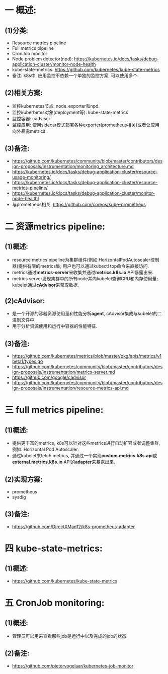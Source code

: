 # 一 概述:
## (1)分类:
- Resource metrics pipeline
- Full metrics pipeline
- CronJob monitor
- Node problem detector(npd): https://kubernetes.io/docs/tasks/debug-application-cluster/monitor-node-health
- kube-state-metrics: https://github.com/kubernetes/kube-state-metrics
- 备注: k8s中, 应用监控不依赖一个单独的监控方案, 可以使用多个.

## (2)相关方案:
- 监控kubernetes节点: node_exporter和npd.
- 监控kuberbetes对象(deployment等): kube-state-metrics
- 监控容器: cadvisor
- 监控应用: 使用sidecar模式部署各种exporter(prometheus相关)或者让应用向外暴露metrics.

## (3)备注:
- https://github.com/kubernetes/community/blob/master/contributors/design-proposals/instrumentation/monitoring_architecture.md
- https://kubernetes.io/docs/tasks/debug-application-cluster/resource-usage-monitoring/
- https://kubernetes.io/docs/tasks/debug-application-cluster/resource-metrics-pipeline/
- https://kubernetes.io/docs/tasks/debug-application-cluster/monitor-node-health/
- 与prometheus相关: https://github.com/coreos/kube-prometheus

# 二 资源metrics pipeline:
## (1)概述:
- resource metrics pipeline为集群组件(例如:HorizontalPodAutoscaler控制器)提供有限的metrics集; 用户也可以通过kubectl top命令来直接访问.
- metrics通过**metrics-server**来收集并通过**metrics.k8s.io** API暴露出来.
- metrics server发现集群中的所有node并向kubelet查询CPU和内存使用量; kubelet通过**cAdvisor**来获取数据.

## (2)cAdvisor:
- 是一个开源的容器资源使用量和性能分析**agent**, cAdvisor集成与kubelet的二进制文件中.
- 用于分析资源使用和运行中容器的性能特征.

## (3)备注:
- https://github.com/kubernetes/metrics/blob/master/pkg/apis/metrics/v1beta1/types.go
- https://github.com/kubernetes/community/blob/master/contributors/design-proposals/instrumentation/metrics-server.md
- https://github.com/google/cadvisor
- https://github.com/kubernetes/community/blob/master/contributors/design-proposals/instrumentation/resource-metrics-api.md

# 三 full metrics pipeline:
## (1)概述:
- 提供更丰富的metrics, k8s可以针对这些metrics进行自动扩容或者调整集群, 例如: Horizontal Pod Autoscaler.
- 通过kubelet来fetch metrics, 并通过一个实现**custom.metrics.k8s.api**或**external.metrics.k8s.io** API的**adapter**来暴露出来.

## (2)实现方案:
- prometheus
- sysdig

## (3)备注:
- https://github.com/DirectXMan12/k8s-prometheus-adapter

# 四 kube-state-metrics:
## (1)概述:
- https://github.com/kubernetes/kube-state-metrics

# 五 CronJob monitoring:
## (1)概述:
- 管理员可以用来查看那些job是运行中以及完成的job的状态.

## (2)备注:
- https://github.com/pietervogelaar/kubernetes-job-monitor
